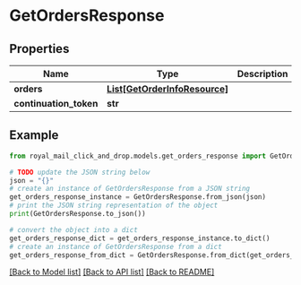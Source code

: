 # GetOrdersResponse


## Properties

Name | Type | Description | Notes
------------ | ------------- | ------------- | -------------
**orders** | [**List[GetOrderInfoResource]**](GetOrderInfoResource.md) |  | [optional] 
**continuation_token** | **str** |  | [optional] 

## Example

```python
from royal_mail_click_and_drop.models.get_orders_response import GetOrdersResponse

# TODO update the JSON string below
json = "{}"
# create an instance of GetOrdersResponse from a JSON string
get_orders_response_instance = GetOrdersResponse.from_json(json)
# print the JSON string representation of the object
print(GetOrdersResponse.to_json())

# convert the object into a dict
get_orders_response_dict = get_orders_response_instance.to_dict()
# create an instance of GetOrdersResponse from a dict
get_orders_response_from_dict = GetOrdersResponse.from_dict(get_orders_response_dict)
```
[[Back to Model list]](../README_AUTO.md#documentation-for-models) [[Back to API list]](../README_AUTO.md#documentation-for-api-endpoints) [[Back to README]](../README_AUTO.md)


